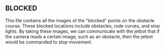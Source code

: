 ## BLOCKED

This file contains all the images of the "blocked" points on the obstacle course. These blocked locations include obstacles, rode curves, and stop lights. By taking these images, we can communicate with the jetbot that if the camera reads a certain image, such as an obstacle, then the jetbot would be commanded to stop movement. 
